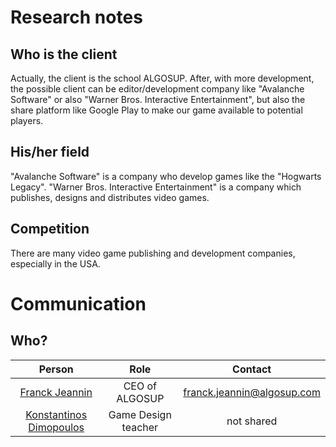 # Research notes

## Who is the client
Actually, the client is the school ALGOSUP.
After, with more development, the possible client can be editor/development company like "Avalanche Software" or also "Warner Bros. Interactive Entertainment", but also the share platform like Google Play to make our game available to potential players.

## His/her field
"Avalanche Software" is a company who develop games like the "Hogwarts Legacy".
"Warner Bros. Interactive Entertainment" is a company which publishes, designs and distributes video games.

## Competition
There are many video game publishing and development companies, especially in the USA.

# Communication
## Who?

| **Person** | **Role** | **Contact** |
| :-: | :-: | :-: |
| [Franck Jeannin](https://www.linkedin.com/in/franck-jeannin/) | CEO of ALGOSUP | franck.jeannin@algosup.com |
| [Konstantinos Dimopoulos](https://www.linkedin.com/in/konstantinos-dimopoulos-42b62b4/) | Game Design teacher | not shared |